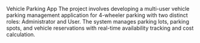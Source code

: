 Vehicle Parking App
The project involves developing a multi-user vehicle parking management application for 4-wheeler parking with two distinct roles: Administrator and User. The system manages parking lots, parking spots, and vehicle reservations with real-time availability tracking and cost calculation.
